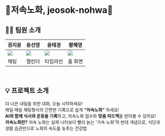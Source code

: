 # 💪저속노화, jeosok-nohwa💪


## 👨‍💻 팀원 소개
| 권지윤 | 윤선영 | 윤태경 | 황혜영 |
| --- | --- | --- | --- |
| <img src="https://avatars.githubusercontent.com/june0216"> | <img src="https://avatars.githubusercontent.com/yunsy1103"> | <img src="https://avatars.githubusercontent.com/taegung"> | <img src="https://avatars.githubusercontent.com/HyeYoung-Hwang"> |
| 채팅 | 캘린더 | 타임라인 | 홈 화면 |
<br>

## 💡 프로젝트 소개
더 나은 내일을 위한 대화, 오늘 시작하세요!
<br>
매일 매일 채팅형식의 간편한 기록으로 쉽게 **“저속노화”** 하세요!
<br>
**AI와 함께 식사와 운동을 기록**하고, 저속노화 점수와 **맞춤 피드백**을 받아볼 수 있어요!
<br>
**저속노화란?** 저속 노화는 실제 나이보다 빨리 늙는 '가속 노화'의 반대 개념으로, 식단과 생활 습관만으로 노화의 속도를 늦추는 건강법
<br>
